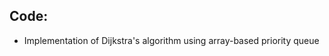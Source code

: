## Code:
<ul>
  <li>Implementation of Dijkstra's algorithm using array-based priority queue</li>
</ul>
